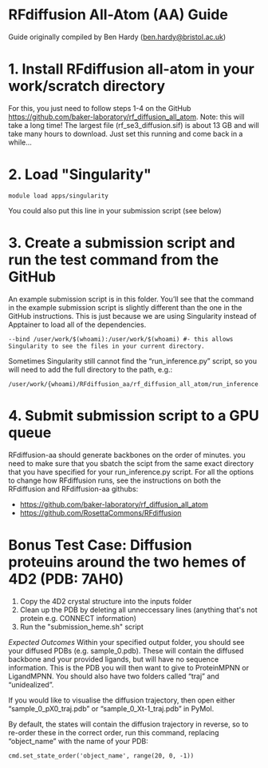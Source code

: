 # RFdiffusion All-Atom (AA) Guide 
Guide originally compiled by Ben Hardy (ben.hardy@bristol.ac.uk)

# 1. Install RFdiffusion all-atom in your work/scratch directory 
For this, you just need to follow steps 1-4 on the GitHub https://github.com/baker-laboratory/rf_diffusion_all_atom. Note: this will take a long time! The largest file (rf_se3_diffusion.sif) is about 13 GB and will take many hours to download. Just set this running and come back in a while...

# 2. Load "Singularity"
```
module load apps/singularity
```
You could also put this line in your submission script (see below) 

# 3. Create a submission script and run the test command from the GitHub 
An example submission script is in this folder. You’ll see that the command in the example submission script is slightly different than the one in the GitHub instructions. This is just because we are using Singularity instead of Apptainer to load all of the dependencies. 
```
--bind /user/work/$(whoami):/user/work/$(whoami) #- this allows Singularity to see the files in your current directory.
```
Sometimes Singularity still cannot find the “run_inference.py” script, so you will need to add the full directory to the path, e.g.: 
 ```
/user/work/{whoami)/RFdiffusion_aa/rf_diffusion_all_atom/run_inference.py 
```
# 4. Submit submission script to a GPU queue 
RFdiffusion-aa should generate backbones on the order of minutes. you need to make sure that you sbatch the scipt from the same exact directory that you have specified for your run_inference.py script. For all the options to change how RFdiffusion runs, see the instructions on both the RFdiffusion and RFdiffusion-aa githubs:
- https://github.com/baker-laboratory/rf_diffusion_all_atom  
- https://github.com/RosettaCommons/RFdiffusion

# Bonus Test Case: Diffusion proteuins around the two hemes of 4D2 (PDB: 7AH0) 
1. Copy the 4D2 crystal structure into the inputs folder
2. Clean up the PDB by deleting all unneccessary lines (anything that's not protein e.g. CONNECT information)
3. Run the "submission_heme.sh" script

*Expected Outcomes*
Within your specified output folder, you should see your diffused PDBs (e.g. sample_0.pdb). These will contain the diffused backbone and your provided ligands, but will have no sequence information. This is the PDB you will then want to give to ProteinMPNN or LigandMPNN. You should also have two folders called “traj” and “unidealized”. 

If you would like to visualise the diffusion trajectory, then open either “sample_0_pX0_traj.pdb” or “sample_0_Xt-1_traj.pdb” in PyMol. 

By default, the states will contain the diffusion trajectory in reverse, so to re-order these in the correct order, run this command, replacing “object_name” with the name of your PDB: 
```
cmd.set_state_order('object_name', range(20, 0, -1))
```
